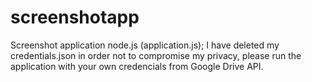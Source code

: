 # screenshotapp
Screenshot application node.js (application.js);
I have deleted my credentials.json in order not to compromise my privacy, please run the application with your own credencials from Google Drive API.
